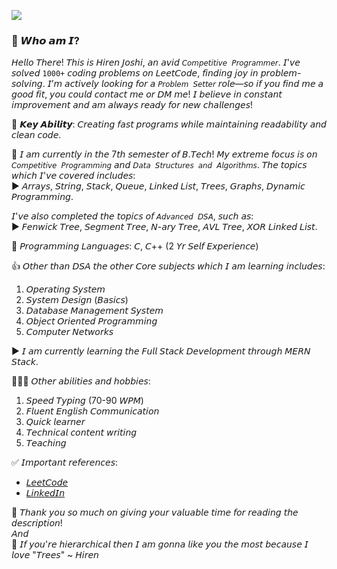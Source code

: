 ![](https://komarev.com/ghpvc/?username=your-github-hiren-j)
### 💖 𝙒𝙝𝙤 𝙖𝙢 𝙄?
𝘏𝘦𝘭𝘭𝘰 𝘛𝘩𝘦𝘳𝘦! 𝘛𝘩𝘪𝘴 𝘪𝘴 𝘏𝘪𝘳𝘦𝘯 𝘑𝘰𝘴𝘩𝘪, 𝘢𝘯 𝘢𝘷𝘪𝘥 `𝘊𝘰𝘮𝘱𝘦𝘵𝘪𝘵𝘪𝘷𝘦 𝘗𝘳𝘰𝘨𝘳𝘢𝘮𝘮𝘦𝘳`. 𝘐'𝘷𝘦 𝘴𝘰𝘭𝘷𝘦𝘥 `1000+` 𝘤𝘰𝘥𝘪𝘯𝘨 𝘱𝘳𝘰𝘣𝘭𝘦𝘮𝘴 𝘰𝘯 𝘓𝘦𝘦𝘵𝘊𝘰𝘥𝘦, 𝘧𝘪𝘯𝘥𝘪𝘯𝘨 𝘫𝘰𝘺 𝘪𝘯 𝘱𝘳𝘰𝘣𝘭𝘦𝘮-𝘴𝘰𝘭𝘷𝘪𝘯𝘨. 𝘐’𝘮 𝘢𝘤𝘵𝘪𝘷𝘦𝘭𝘺 𝘭𝘰𝘰𝘬𝘪𝘯𝘨 𝘧𝘰𝘳 𝘢 `𝘗𝘳𝘰𝘣𝘭𝘦𝘮 𝘚𝘦𝘵𝘵𝘦𝘳` 𝘳𝘰𝘭𝘦—𝘴𝘰 𝘪𝘧 𝘺𝘰𝘶 𝘧𝘪𝘯𝘥 𝘮𝘦 𝘢 𝘨𝘰𝘰𝘥 𝘧𝘪𝘵, 𝘺𝘰𝘶 𝘤𝘰𝘶𝘭𝘥 𝘤𝘰𝘯𝘵𝘢𝘤𝘵 𝘮𝘦 𝘰𝘳 𝘋𝘔 𝘮𝘦! 𝘐 𝘣𝘦𝘭𝘪𝘦𝘷𝘦 𝘪𝘯 𝘤𝘰𝘯𝘴𝘵𝘢𝘯𝘵 𝘪𝘮𝘱𝘳𝘰𝘷𝘦𝘮𝘦𝘯𝘵 𝘢𝘯𝘥 𝘢𝘮 𝘢𝘭𝘸𝘢𝘺𝘴 𝘳𝘦𝘢𝘥𝘺 𝘧𝘰𝘳 𝘯𝘦𝘸 𝘤𝘩𝘢𝘭𝘭𝘦𝘯𝘨𝘦𝘴!

🚀 𝙆𝙚𝙮 𝘼𝙗𝙞𝙡𝙞𝙩𝙮: 𝘊𝘳𝘦𝘢𝘵𝘪𝘯𝘨 𝘧𝘢𝘴𝘵 𝘱𝘳𝘰𝘨𝘳𝘢𝘮𝘴 𝘸𝘩𝘪𝘭𝘦 𝘮𝘢𝘪𝘯𝘵𝘢𝘪𝘯𝘪𝘯𝘨 𝘳𝘦𝘢𝘥𝘢𝘣𝘪𝘭𝘪𝘵𝘺 𝘢𝘯𝘥 𝘤𝘭𝘦𝘢𝘯 𝘤𝘰𝘥𝘦.

👋 𝘐 𝘢𝘮 𝘤𝘶𝘳𝘳𝘦𝘯𝘵𝘭𝘺 𝘪𝘯 𝘵𝘩𝘦 7𝘵𝘩 𝘴𝘦𝘮𝘦𝘴𝘵𝘦𝘳 𝘰𝘧 𝘉.𝘛𝘦𝘤𝘩! 
𝘔𝘺 𝘦𝘹𝘵𝘳𝘦𝘮𝘦 𝘧𝘰𝘤𝘶𝘴 𝘪𝘴 𝘰𝘯 `𝘊𝘰𝘮𝘱𝘦𝘵𝘪𝘵𝘪𝘷𝘦 𝘗𝘳𝘰𝘨𝘳𝘢𝘮𝘮𝘪𝘯𝘨` 𝘢𝘯𝘥 `𝘋𝘢𝘵𝘢 𝘚𝘵𝘳𝘶𝘤𝘵𝘶𝘳𝘦𝘴 𝘢𝘯𝘥 𝘈𝘭𝘨𝘰𝘳𝘪𝘵𝘩𝘮𝘴`. 𝘛𝘩𝘦 𝘵𝘰𝘱𝘪𝘤𝘴 𝘸𝘩𝘪𝘤𝘩 𝘐'𝘷𝘦 𝘤𝘰𝘷𝘦𝘳𝘦𝘥 𝘪𝘯𝘤𝘭𝘶𝘥𝘦𝘴: <br>
▶️ 𝘈𝘳𝘳𝘢𝘺𝘴, 𝘚𝘵𝘳𝘪𝘯𝘨, 𝘚𝘵𝘢𝘤𝘬, 𝘘𝘶𝘦𝘶𝘦, 𝘓𝘪𝘯𝘬𝘦𝘥 𝘓𝘪𝘴𝘵, 𝘛𝘳𝘦𝘦𝘴, 𝘎𝘳𝘢𝘱𝘩𝘴, 𝘋𝘺𝘯𝘢𝘮𝘪𝘤 𝘗𝘳𝘰𝘨𝘳𝘢𝘮𝘮𝘪𝘯𝘨.

𝘐'𝘷𝘦 𝘢𝘭𝘴𝘰 𝘤𝘰𝘮𝘱𝘭𝘦𝘵𝘦𝘥 𝘵𝘩𝘦 𝘵𝘰𝘱𝘪𝘤𝘴 𝘰𝘧 `𝘈𝘥𝘷𝘢𝘯𝘤𝘦𝘥 𝘋𝘚𝘈`, 𝘴𝘶𝘤𝘩 𝘢𝘴: <br>
▶️ 𝘍𝘦𝘯𝘸𝘪𝘤𝘬 𝘛𝘳𝘦𝘦, 𝘚𝘦𝘨𝘮𝘦𝘯𝘵 𝘛𝘳𝘦𝘦, 𝘕-𝘢𝘳𝘺 𝘛𝘳𝘦𝘦, 𝘈𝘝𝘓 𝘛𝘳𝘦𝘦, 𝘟𝘖𝘙 𝘓𝘪𝘯𝘬𝘦𝘥 𝘓𝘪𝘴𝘵.

📢 𝘗𝘳𝘰𝘨𝘳𝘢𝘮𝘮𝘪𝘯𝘨 𝘓𝘢𝘯𝘨𝘶𝘢𝘨𝘦𝘴: 𝘊, 𝘊++ (2 𝘠𝘳 𝘚𝘦𝘭𝘧 𝘌𝘹𝘱𝘦𝘳𝘪𝘦𝘯𝘤𝘦)

👍 𝘖𝘵𝘩𝘦𝘳 𝘵𝘩𝘢𝘯 𝘋𝘚𝘈 𝘵𝘩𝘦 𝘰𝘵𝘩𝘦𝘳 𝘊𝘰𝘳𝘦 𝘴𝘶𝘣𝘫𝘦𝘤𝘵𝘴 𝘸𝘩𝘪𝘤𝘩 𝘐 𝘢𝘮 𝘭𝘦𝘢𝘳𝘯𝘪𝘯𝘨 𝘪𝘯𝘤𝘭𝘶𝘥𝘦𝘴:
1. 𝘖𝘱𝘦𝘳𝘢𝘵𝘪𝘯𝘨 𝘚𝘺𝘴𝘵𝘦𝘮
2. 𝘚𝘺𝘴𝘵𝘦𝘮 𝘋𝘦𝘴𝘪𝘨𝘯 (𝘉𝘢𝘴𝘪𝘤𝘴)
3. 𝘋𝘢𝘵𝘢𝘣𝘢𝘴𝘦 𝘔𝘢𝘯𝘢𝘨𝘦𝘮𝘦𝘯𝘵 𝘚𝘺𝘴𝘵𝘦𝘮
4. 𝘖𝘣𝘫𝘦𝘤𝘵 𝘖𝘳𝘪𝘦𝘯𝘵𝘦𝘥 𝘗𝘳𝘰𝘨𝘳𝘢𝘮𝘮𝘪𝘯𝘨
5. 𝘊𝘰𝘮𝘱𝘶𝘵𝘦𝘳 𝘕𝘦𝘵𝘸𝘰𝘳𝘬𝘴

▶️ 𝘐 𝘢𝘮 𝘤𝘶𝘳𝘳𝘦𝘯𝘵𝘭𝘺 𝘭𝘦𝘢𝘳𝘯𝘪𝘯𝘨 𝘵𝘩𝘦 𝘍𝘶𝘭𝘭 𝘚𝘵𝘢𝘤𝘬 𝘋𝘦𝘷𝘦𝘭𝘰𝘱𝘮𝘦𝘯𝘵 𝘵𝘩𝘳𝘰𝘶𝘨𝘩 𝘔𝘌𝘙𝘕 𝘚𝘵𝘢𝘤𝘬.

💁🏾‍♂️ 𝘖𝘵𝘩𝘦𝘳 𝘢𝘣𝘪𝘭𝘪𝘵𝘪𝘦𝘴 𝘢𝘯𝘥 𝘩𝘰𝘣𝘣𝘪𝘦𝘴:
1. 𝘚𝘱𝘦𝘦𝘥 𝘛𝘺𝘱𝘪𝘯𝘨 (70-90 𝘞𝘗𝘔)
2. 𝘍𝘭𝘶𝘦𝘯𝘵 𝘌𝘯𝘨𝘭𝘪𝘴𝘩 𝘊𝘰𝘮𝘮𝘶𝘯𝘪𝘤𝘢𝘵𝘪𝘰𝘯
3. 𝘘𝘶𝘪𝘤𝘬 𝘭𝘦𝘢𝘳𝘯𝘦𝘳
4. 𝘛𝘦𝘤𝘩𝘯𝘪𝘤𝘢𝘭 𝘤𝘰𝘯𝘵𝘦𝘯𝘵 𝘸𝘳𝘪𝘵𝘪𝘯𝘨
5. 𝘛𝘦𝘢𝘤𝘩𝘪𝘯𝘨

✅ 𝘐𝘮𝘱𝘰𝘳𝘵𝘢𝘯𝘵 𝘳𝘦𝘧𝘦𝘳𝘦𝘯𝘤𝘦𝘴: <br>
- [𝘓𝘦𝘦𝘵𝘊𝘰𝘥𝘦](https://leetcode.com/u/hirenjoshi/)
- [𝘓𝘪𝘯𝘬𝘦𝘥𝘐𝘯](https://www.linkedin.com/in/hirenjoshi1630/)

🥰 𝘛𝘩𝘢𝘯𝘬 𝘺𝘰𝘶 𝘴𝘰 𝘮𝘶𝘤𝘩 𝘰𝘯 𝘨𝘪𝘷𝘪𝘯𝘨 𝘺𝘰𝘶𝘳 𝘷𝘢𝘭𝘶𝘢𝘣𝘭𝘦 𝘵𝘪𝘮𝘦 𝘧𝘰𝘳 𝘳𝘦𝘢𝘥𝘪𝘯𝘨 𝘵𝘩𝘦 𝘥𝘦𝘴𝘤𝘳𝘪𝘱𝘵𝘪𝘰𝘯! <br>
                                   𝘈𝘯𝘥 <br>
🤤 𝘐𝘧 𝘺𝘰𝘶'𝘳𝘦 𝘩𝘪𝘦𝘳𝘢𝘳𝘤𝘩𝘪𝘤𝘢𝘭 𝘵𝘩𝘦𝘯 𝘐 𝘢𝘮 𝘨𝘰𝘯𝘯𝘢 𝘭𝘪𝘬𝘦 𝘺𝘰𝘶 𝘵𝘩𝘦 𝘮𝘰𝘴𝘵 𝘣𝘦𝘤𝘢𝘶𝘴𝘦 𝘐 𝘭𝘰𝘷𝘦 "𝘛𝘳𝘦𝘦𝘴" ~ 𝘏𝘪𝘳𝘦𝘯
